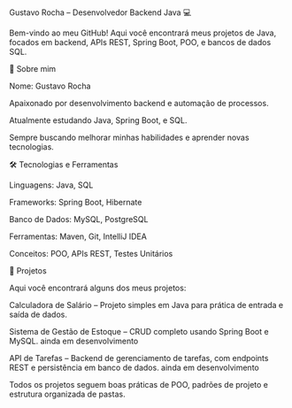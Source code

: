 Gustavo Rocha – Desenvolvedor Backend Java 💻

Bem-vindo ao meu GitHub! Aqui você encontrará meus projetos de Java, focados em backend, APIs REST, Spring Boot, POO, e bancos de dados SQL.

🚀 Sobre mim

Nome: Gustavo Rocha

Apaixonado por desenvolvimento backend e automação de processos.

Atualmente estudando Java, Spring Boot, e SQL.

Sempre buscando melhorar minhas habilidades e aprender novas tecnologias.

🛠 Tecnologias e Ferramentas

Linguagens: Java, SQL

Frameworks: Spring Boot, Hibernate

Banco de Dados: MySQL, PostgreSQL

Ferramentas: Maven, Git, IntelliJ IDEA

Conceitos: POO, APIs REST, Testes Unitários

📂 Projetos

Aqui você encontrará alguns dos meus projetos:

Calculadora de Salário – Projeto simples em Java para prática de entrada e saída de dados.

Sistema de Gestão de Estoque – CRUD completo usando Spring Boot e MySQL. ainda em desenvolvimento

API de Tarefas – Backend de gerenciamento de tarefas, com endpoints REST e persistência em banco de dados. ainda em desenvolvimento

Todos os projetos seguem boas práticas de POO, padrões de projeto e estrutura organizada de pastas.

